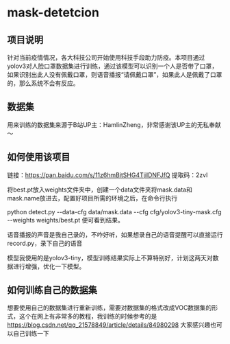 # mask-detetcion
## 项目说明
针对当前疫情情况，各大科技公司开始使用科技手段助力防疫。本项目通过yolov3对人脸口罩数据集进行训练，通过该模型可以识别一个人是否带了口罩，如果识别出此人没有佩戴口罩，则语音播报“请佩戴口罩”，如果此人是佩戴了口罩的，那么系统不会有反应。
## 数据集
用来训练的数据集来源于B站UP主：HamlinZheng，非常感谢该UP主的无私奉献～
## 如何使用该项目
链接：https://pan.baidu.com/s/11z6hmBitSHG4TjilDNFJfQ 
提取码：2zvl

将best.pt放入weights文件夹中，创建一个data文件夹将mask.data和mask.name放进去，配置好项目所需的环境之后，在命令行执行

 python detect.py --data-cfg data/mask.data --cfg cfg/yolov3-tiny-mask.cfg --weights weights/best.pt
 便可看到结果。
 
 语音播报的声音是我自己录的，不咋好听，如果想录自己的语音提醒可以直接运行record.py，录下自己的语音
 
 模型我使用的是yolov3-tiny，模型训练结果实际上不算特别好，计划这两天对数据进行增强，优化一下模型。
 ## 如何训练自己的数据集
 想要使用自己的数据集进行重新训练，需要对数据集的格式改成VOC数据集的形式，这个在网上有非常多的教程，我训练的时候参考的是
 https://blog.csdn.net/qq_21578849/article/details/84980298
 大家感兴趣也可以自己训练一下
